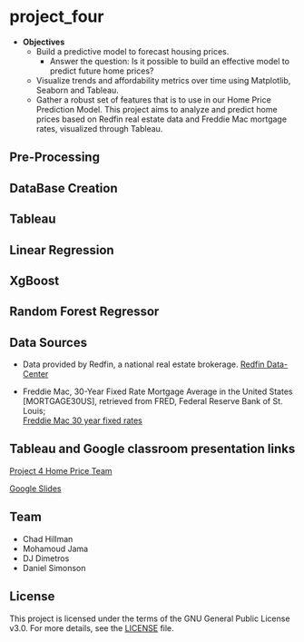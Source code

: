# project_four

* **Objectives**
  * Build a predictive model to forecast housing prices.
    * Answer the question: Is it possible to build an effective model to predict future home prices?
  * Visualize trends and affordability metrics over time using Matplotlib, Seaborn and Tableau.
  * Gather a robust set of features that is to use in our Home Price Prediction Model. This project aims to analyze and predict home prices based on Redfin real estate data and Freddie Mac mortgage rates, visualized through Tableau.

## Pre-Processing

## DataBase Creation

## Tableau

## Linear Regression

## XgBoost

## Random Forest Regressor

## Data Sources

* Data provided by Redfin, a national real estate brokerage.
[Redfin Data-Center](https://www.redfin.com/news/data-center/)

* Freddie Mac, 30-Year Fixed Rate Mortgage Average in the United States [MORTGAGE30US], retrieved from FRED, Federal Reserve Bank of St. Louis;  
[Freddie Mac 30 year fixed rates](https://fred.stlouisfed.org/series/MORTGAGE30US)

## Tableau and Google classroom presentation links

[Project 4 Home Price Team](https://public.tableau.com/views/Project4-Home-Price-Team/Sheet9?:language=en-US&:sid=&:redirect=auth&:display_count=n&:origin=viz_share_link)

[Google Slides](https://docs.google.com/presentation/d/1_ktoKaDu7wblDlKUY6hiMKfcIKENC8cLgnWRBOtgU1s/edit?slide=id.p#slide=id.p)

## Team

* Chad Hillman
* Mohamoud Jama
* DJ Dimetros
* Daniel Simonson

## License

This project is licensed under the terms of the GNU General Public License v3.0. For more details, see the [LICENSE](https://www.gnu.org/licenses/gpl-3.0.en.html) file.
